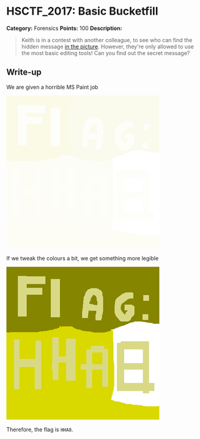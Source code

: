 # HSCTF_2017: Basic Bucketfill

**Category:** Forensics
**Points:** 100
**Description:**

>Keith is in a contest with another colleague, to see who can find the hidden message [in the picture](original.png). However, they're only allowed to use the most basic editing tools!
Can you find out the secret message? 

## Write-up
We are given a horrible MS Paint job

![Original](original.png)

If we tweak the colours a bit, we get something more legible

![Fixed](fixed.png)

Therefore, the flag is `HHA8`.